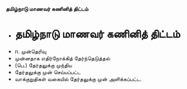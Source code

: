 **தமிழ்நாடு மாணவர் கணினித் திட்டம்**
- # தமிழ்நாடு மாணவர் கணினித் திட்டம்
- n. முன்தெரிவு
- முன்னதாக எதிர்நோக்கித் தேர்ந்தெடுத்தல்
- (பெ.) தேர்தலுக்கு முந்திய
- தேர்தலுக்கு முன் செய்யப்பட்ட
- வாக்குறுதிகள் வகையில் தேர்தலுக்கு முன் அளிக்கப்பட்ட.

